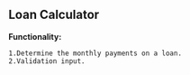 ## Loan Calculator

**Functionality:**

    1.Determine the monthly payments on a loan.
	2.Validation input.
